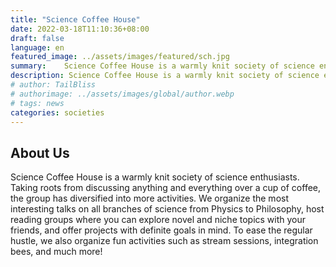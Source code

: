 ```yaml
---
title: "Science Coffee House"
date: 2022-03-18T11:10:36+08:00
draft: false
language: en
featured_image: ../assets/images/featured/sch.jpg
summary:    Science Coffee House is a warmly knit society of science enthusiasts. Taking roots from discussing anything and everything over a cup of coffee, the group has diversified into more activities. We organize the most interesting talks on all branches of science from Physics to Philosophy, host reading groups where you can explore novel and niche topics with your friends, and offer projects with definite goals in mind.
description: Science Coffee House is a warmly knit society of science enthusiasts. Taking roots from discussing anything and everything over a cup of coffee, the group has diversified into more activities. We organize the most interesting talks on all branches of science from Physics to Philosophy, host reading groups where you can explore novel and niche topics with your friends, and offer projects with definite goals in mind.
# author: TailBliss
# authorimage: ../assets/images/global/author.webp
# tags: news
categories: societies
---
```

## About Us
Science Coffee House is a warmly knit society of science enthusiasts. Taking roots from discussing anything and everything over a cup of coffee, the group has diversified into more activities. We organize the most interesting talks on all branches of science from Physics to Philosophy, host reading groups where you can explore novel and niche topics with your friends, and offer projects with definite goals in mind. To ease the regular hustle, we also organize fun activities such as stream sessions, integration bees, and much more!